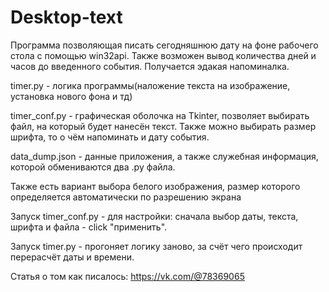 # Desktop-text
Программа позволяющая писать сегодняшнюю дату на фоне рабочего стола с помощью win32api.
Также возможен вывод количества дней и часов до введенного события.
Получается эдакая напоминалка.

timer.py - логика программы(наложение текста на изображение, установка нового фона и тд)

timer_conf.py - графическая оболочка на Tkinter, позволяет выбирать файл, на который будет нанесён текст.
Также можно выбирать размер шрифта, то о чём напоминать и дату события.

data_dump.json - данные приложения, а также служебная информация, которой обмениваются два .py файла.

Также есть вариант выбора белого изображения, размер которого определяется автоматически по разрешению экрана

Запуск timer_conf.py - для настройки: сначала выбор даты, текста, шрифта и файла - click "применить".

Запуск timer.py - прогоняет логику заново, за счёт чего происходит перерасчёт даты и времени.

Статья о том как писалось:
https://vk.com/@78369065
